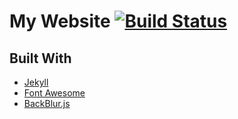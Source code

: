 # My Website [![Build Status](https://travis-ci.org/CorruptComputer/CorruptComputer.GitHub.io.svg?branch=master)](https://travis-ci.org/CorruptComputer/CorruptComputer.GitHub.io)

## Built With

* [Jekyll](https://jekyllrb.com/) 
* [Font Awesome](http://fontawesome.io/)
* [BackBlur.js](https://github.com/Norech/BackBlur.js)
